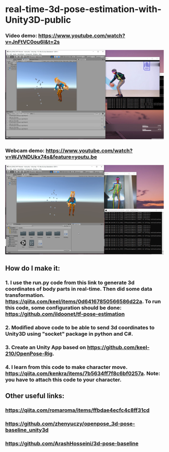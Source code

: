 # real-time-3d-pose-estimation-with-Unity3D-public


### Video demo: https://www.youtube.com/watch?v=JnFtVC0ou6I&t=2s
<img src="version1.0 demo.png"/>



### Webcam demo: https://www.youtube.com/watch?v=WJVNDUkx74s&feature=youtu.be
<img src="webcam_smoothed_real_time.png"/>




## How do I make it: 
### 1. I use the run.py code from this link to generate 3d coordinates of body parts in real-time. Then did some data transformation. https://qiita.com/keel/items/0d64167850566586d22a. To run this code, some configuration should be done: https://github.com/ildoonet/tf-pose-estimation
### 2. Modified above code to be able to send 3d coordinates to Unity3D using "socket" package in python and C#.
### 3. Create an Unity App based on https://github.com/keel-210/OpenPose-Rig. 
### 4. I learn from this code to make character move. https://qiita.com/kenkra/items/7b5634ff7f8c6bf0257a. Note: you have to attach this code to your character.



## Other useful links:
### https://qiita.com/romaroma/items/ffbdae4ecfc4c8ff31cd
### https://github.com/zhenyuczy/openpose_3d-pose-baseline_unity3d
### https://github.com/ArashHosseini/3d-pose-baseline





